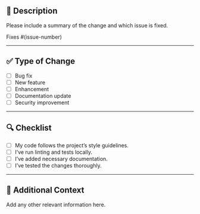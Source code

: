 ## 📝 Description
Please include a summary of the change and which issue is fixed. 

Fixes #(issue-number)

---

## ✅ Type of Change
- [ ] Bug fix  
- [ ] New feature  
- [ ] Enhancement  
- [ ] Documentation update  
- [ ] Security improvement  

---

## 🔍 Checklist
- [ ] My code follows the project’s style guidelines.  
- [ ] I’ve run linting and tests locally.  
- [ ] I’ve added necessary documentation.  
- [ ] I’ve tested the changes thoroughly.  

---

## 💬 Additional Context
Add any other relevant information here.
